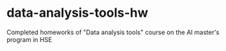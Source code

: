 # data-analysis-tools-hw
Completed homeworks of "Data analysis tools" course on the AI master's program in HSE
